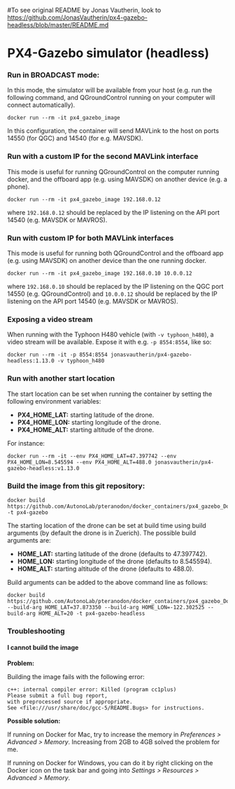 #To see original README by Jonas Vautherin, look to https://github.com/JonasVautherin/px4-gazebo-headless/blob/master/README.md

# PX4-Gazebo simulator (headless)

### Run in BROADCAST mode:

In this mode, the simulator will be available from your host (e.g. run the following command, and QGroundControl running on your computer will connect automatically).

```
docker run --rm -it px4_gazebo_image
```

In this configuration, the container will send MAVLink to the host on ports 14550 (for QGC) and 14540 (for e.g. MAVSDK).

### Run with a custom IP for the second MAVLink interface

This mode is useful for running QGroundControl on the computer running docker, and the offboard app (e.g. using MAVSDK) on another device (e.g. a phone).

```
docker run --rm -it px4_gazebo_image 192.168.0.12
```

where `192.168.0.12` should be replaced by the IP listening on the API port 14540 (e.g. MAVSDK or MAVROS).

### Run with custom IP for both MAVLink interfaces

This mode is useful for running both QGroundControl and the offboard app (e.g. using MAVSDK) on another device than the one running docker.

```
docker run --rm -it px4_gazebo_image 192.168.0.10 10.0.0.12
```

where `192.168.0.10` should be replaced by the IP listening on the QGC port 14550 (e.g. QGroundControl) and `10.0.0.12` should be replaced by the IP listening on the API port 14540 (e.g. MAVSDK or MAVROS).

### Exposing a video stream

When running with the Typhoon H480 vehicle (with `-v typhoon_h480`), a video stream will be available. Expose it with e.g. `-p 8554:8554`, like so:

```
docker run --rm -it -p 8554:8554 jonasvautherin/px4-gazebo-headless:1.13.0 -v typhoon_h480
```

### Run with another start location

The start location can be set when running the container by setting the following environment variables:

* __PX4_HOME_LAT:__ starting latitude of the drone.
* __PX4_HOME_LON:__ starting longitude of the drone.
* __PX4_HOME_ALT:__ starting altitude of the drone.

For instance:

```
docker run --rm -it --env PX4_HOME_LAT=47.397742 --env PX4_HOME_LON=8.545594 --env PX4_HOME_ALT=488.0 jonasvautherin/px4-gazebo-headless:v1.13.0
```

### Build the image from this git repository:

```
docker build https://github.com/AutonoLab/pteranodon/docker_containers/px4_gazebo_Docker.git#main -t px4-gazebo
```

The starting location of the drone can be set at build time using build arguments (by default the drone is in Zuerich). The possible build arguments are:

* __HOME_LAT:__ starting latitude of the drone (defaults to 47.397742).
* __HOME_LON:__ starting longitude of the drone (defaults to 8.545594).
* __HOME_ALT:__ starting altitude of the drone (defaults to 488.0).

Build arguments can be added to the above command line as follows:

```
docker build https://github.com/AutonoLab/pteranodon/docker_containers/px4_gazebo_Docker.git#main --build-arg HOME_LAT=37.873350 --build-arg HOME_LON=-122.302525 --build-arg HOME_ALT=20 -t px4-gazebo-headless
```

### Troubleshooting

#### I cannot build the image

__Problem:__

Building the image fails with the following error:

```
c++: internal compiler error: Killed (program cc1plus)
Please submit a full bug report,
with preprocessed source if appropriate.
See <file:///usr/share/doc/gcc-5/README.Bugs> for instructions.
```

__Possible solution:__

If running on Docker for Mac, try to increase the memory in _Preferences > Advanced > Memory_. Increasing from 2GB to 4GB solved the problem for me.

If running on Docker for Windows, you can do it by right clicking on the Docker icon on the task bar and going into _Settings > Resources > Advanced > Memory_.

